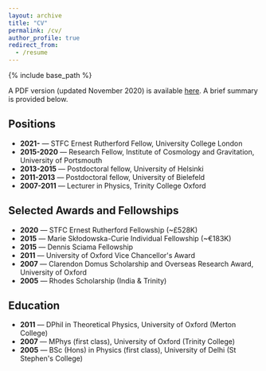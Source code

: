 ```yaml
---
layout: archive
title: "CV"
permalink: /cv/
author_profile: true
redirect_from:
  - /resume
---
```


{% include base_path %}

A PDF version (updated November 2020) is available [here](http://seshnadathur.github.io/files/Nadathur_CV.pdf). A brief summary is provided below.

Positions
------
* **2021-** &mdash; STFC Ernest Rutherford Fellow, University College London
* **2015-2020** &mdash; Research Fellow, Institute of Cosmology and Gravitation, University of Portsmouth
* **2013-2015** &mdash; Postdoctoral fellow, University of Helsinki
* **2011-2013** &mdash; Postdoctoral fellow, University of Bielefeld
* **2007-2011** &mdash; Lecturer in Physics, Trinity College Oxford

Selected Awards and Fellowships
------
* **2020** &mdash; STFC Ernest Rutherford Fellowship (~£528K)
* **2015** &mdash; Marie Sk&#0322;odowska-Curie Individual Fellowship (~€183K)
* **2015** &mdash; Dennis Sciama Fellowship
* **2011** &mdash; University of Oxford Vice Chancellor's Award
* **2007** &mdash; Clarendon Domus Scholarship and Overseas Research Award, University of Oxford
* **2005** &mdash; Rhodes Scholarship (India & Trinity)

Education
------
* **2011** &mdash; DPhil in Theoretical Physics, University of Oxford (Merton College)
* **2007** &mdash; MPhys (first class), University of Oxford (Trinity College)
* **2005** &mdash; BSc (Hons) in Physics (first class), University of Delhi (St Stephen's College)
